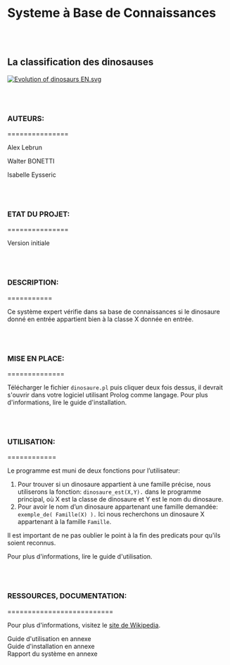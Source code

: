 # Systeme à Base de Connaissances
<br/>
<br/>


## La classification des dinosauses<br/>
<p>
  <a href="https://commons.wikimedia.org/wiki/File:Evolution_of_dinosaurs_EN.svg#/media/File:Evolution_of_dinosaurs_EN.svg">
  <img src="https://upload.wikimedia.org/wikipedia/commons/thumb/3/3e/Evolution_of_dinosaurs_EN.svg/1200px-Evolution_of_dinosaurs_EN.svg.png" alt="Evolution of dinosaurs EN.svg">
  </a>
</p>
<br/>
<br/>


### AUTEURS:<br/>
===============
<p>Alex Lebrun</p>
<p>Walter BONETTI</p>
<p>Isabelle Eysseric</p>
<br/>
<br/>


### ETAT DU PROJET:<br/>
===============
<p>Version initiale</p>
<br/>
<br/>


### DESCRIPTION:<br/>
===========
<p>Ce système expert vérifie dans sa base de connaissances si le dinosaure donné en entrée appartient bien à la classe X donnée en entrée.</p>
<br/>
<br/>


### MISE EN PLACE:<br/>
==============
<p>Télécharger le fichier <code>dinosaure.pl</code> puis cliquer deux fois dessus, il devrait s'ouvrir dans votre logiciel utilisant Prolog comme langage. Pour plus d'informations, lire le guide d'installation.</p>
<br/>
<br/>


### UTILISATION:<br/>
============
<p>Le programme est muni de deux fonctions pour l’utilisateur:</p>
<ol>
<li>Pour trouver si un dinosaure appartient à une famille précise, nous utiliserons la fonction: <code>dinosaure_est(X,Y).</code> dans le programme principal, où X est la classe de dinosaure et Y est le nom du dinosaure.</li>
<li>Pour avoir le nom d’un dinosaure appartenant une famille demandée: <code> exemple_de( Famille(X) ).</code> Ici nous recherchons un dinosaure X appartenant à la famille <code>Famille</code>.</li>
</ol>
<p>Il est important de ne pas oublier le point à la fin des predicats pour qu'ils soient reconnus.</p>
<p>Pour plus d'informations, lire le guide d'utilisation.</p>
<br/>
<br/>


### RESSOURCES, DOCUMENTATION:<br/>
==========================
<p>Pour plus d'informations, visitez le <a href="https://fr.wikipedia.org/wiki/Dinosaure#Classification"> site de Wikipedia</a>.</p>
Guide d'utilisation en annexe<br>
Guide d'installation en annexe<br>
Rapport du système en annexe<br>
<br/>
<br/>
<br/>
